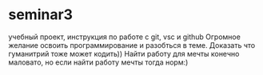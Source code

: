 # seminar3

учебный проект, инструкция по работе с git, vsc и github
Огромное желание освоить программирование и разобться в теме. Доказать что гуманитрий тоже может кодить))
Найти работу для мечты конечно маловато, но если найти работу мечты  тогда  норм:)
